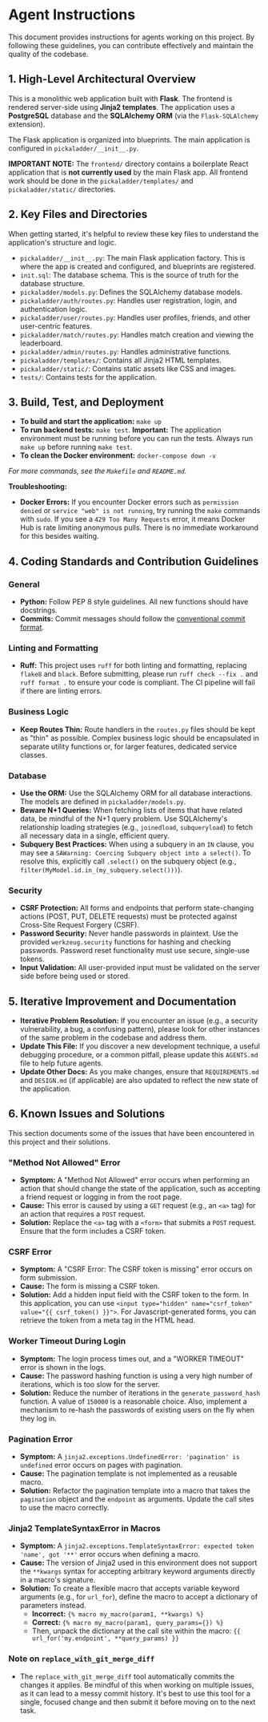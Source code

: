 # Agent Instructions

This document provides instructions for agents working on this project. By following these guidelines, you can contribute effectively and maintain the quality of the codebase.

## 1. High-Level Architectural Overview

This is a monolithic web application built with **Flask**. The frontend is rendered server-side using **Jinja2 templates**. The application uses a **PostgreSQL** database and the **SQLAlchemy ORM** (via the `Flask-SQLAlchemy` extension).

The Flask application is organized into blueprints. The main application is configured in `pickaladder/__init__.py`.

**IMPORTANT NOTE:** The `frontend/` directory contains a boilerplate React application that is **not currently used** by the main Flask app. All frontend work should be done in the `pickaladder/templates/` and `pickaladder/static/` directories.

## 2. Key Files and Directories

When getting started, it's helpful to review these key files to understand the application's structure and logic.

*   `pickaladder/__init__.py`: The main Flask application factory. This is where the app is created and configured, and blueprints are registered.
*   `init.sql`: The database schema. This is the source of truth for the database structure.
*   `pickaladder/models.py`: Defines the SQLAlchemy database models.
*   `pickaladder/auth/routes.py`: Handles user registration, login, and authentication logic.
*   `pickaladder/user/routes.py`: Handles user profiles, friends, and other user-centric features.
*   `pickaladder/match/routes.py`: Handles match creation and viewing the leaderboard.
*   `pickaladder/admin/routes.py`: Handles administrative functions.
*   `pickaladder/templates/`: Contains all Jinja2 HTML templates.
*   `pickaladder/static/`: Contains static assets like CSS and images.
*   `tests/`: Contains tests for the application.

## 3. Build, Test, and Deployment

*   **To build and start the application:** `make up`
*   **To run backend tests:** `make test`. **Important:** The application environment must be running before you can run the tests. Always run `make up` before running `make test`.
*   **To clean the Docker environment:** `docker-compose down -v`

*For more commands, see the `Makefile` and `README.md`.*

**Troubleshooting:**
*   **Docker Errors:** If you encounter Docker errors such as `permission denied` or `service "web" is not running`, try running the `make` commands with `sudo`. If you see a `429 Too Many Requests` error, it means Docker Hub is rate limiting anonymous pulls. There is no immediate workaround for this besides waiting.

## 4. Coding Standards and Contribution Guidelines

### General
*   **Python:** Follow PEP 8 style guidelines. All new functions should have docstrings.
*   **Commits:** Commit messages should follow the [conventional commit format](https://www.conventionalcommits.org/en/v1.0.0/).

### Linting and Formatting
*   **Ruff:** This project uses `ruff` for both linting and formatting, replacing `flake8` and `black`. Before submitting, please run `ruff check --fix .` and `ruff format .` to ensure your code is compliant. The CI pipeline will fail if there are linting errors.

### Business Logic
*   **Keep Routes Thin:** Route handlers in the `routes.py` files should be kept as "thin" as possible. Complex business logic should be encapsulated in separate utility functions or, for larger features, dedicated service classes.

### Database
*   **Use the ORM:** Use the SQLAlchemy ORM for all database interactions. The models are defined in `pickaladder/models.py`.
*   **Beware N+1 Queries:** When fetching lists of items that have related data, be mindful of the N+1 query problem. Use SQLAlchemy's relationship loading strategies (e.g., `joinedload`, `subqueryload`) to fetch all necessary data in a single, efficient query.
*   **Subquery Best Practices:** When using a subquery in an `IN` clause, you may see a `SAWarning: Coercing Subquery object into a select()`. To resolve this, explicitly call `.select()` on the subquery object (e.g., `filter(MyModel.id.in_(my_subquery.select()))`).

### Security
*   **CSRF Protection:** All forms and endpoints that perform state-changing actions (POST, PUT, DELETE requests) must be protected against Cross-Site Request Forgery (CSRF).
*   **Password Security:** Never handle passwords in plaintext. Use the provided `werkzeug.security` functions for hashing and checking passwords. Password reset functionality must use secure, single-use tokens.
*   **Input Validation:** All user-provided input must be validated on the server side before being used or stored.

## 5. Iterative Improvement and Documentation

*   **Iterative Problem Resolution:** If you encounter an issue (e.g., a security vulnerability, a bug, a confusing pattern), please look for other instances of the same problem in the codebase and address them.
*   **Update This File:** If you discover a new development technique, a useful debugging procedure, or a common pitfall, please update this `AGENTS.md` file to help future agents.
*   **Update Other Docs:** As you make changes, ensure that `REQUIREMENTS.md` and `DESIGN.md` (if applicable) are also updated to reflect the new state of the application.

## 6. Known Issues and Solutions

This section documents some of the issues that have been encountered in this project and their solutions.

### "Method Not Allowed" Error

*   **Symptom:** A "Method Not Allowed" error occurs when performing an action that should change the state of the application, such as accepting a friend request or logging in from the root page.
*   **Cause:** This error is caused by using a `GET` request (e.g., an `<a>` tag) for an action that requires a `POST` request.
*   **Solution:** Replace the `<a>` tag with a `<form>` that submits a `POST` request. Ensure that the form includes a CSRF token.

### CSRF Error

*   **Symptom:** A "CSRF Error: The CSRF token is missing" error occurs on form submission.
*   **Cause:** The form is missing a CSRF token.
*   **Solution:** Add a hidden input field with the CSRF token to the form. In this application, you can use `<input type="hidden" name="csrf_token" value="{{ csrf_token() }}">`. For Javascript-generated forms, you can retrieve the token from a meta tag in the HTML head.

### Worker Timeout During Login

*   **Symptom:** The login process times out, and a "WORKER TIMEOUT" error is shown in the logs.
*   **Cause:** The password hashing function is using a very high number of iterations, which is too slow for the server.
*   **Solution:** Reduce the number of iterations in the `generate_password_hash` function. A value of `150000` is a reasonable choice. Also, implement a mechanism to re-hash the passwords of existing users on the fly when they log in.

### Pagination Error

*   **Symptom:** A `jinja2.exceptions.UndefinedError: 'pagination' is undefined` error occurs on pages with pagination.
*   **Cause:** The pagination template is not implemented as a reusable macro.
*   **Solution:** Refactor the pagination template into a macro that takes the `pagination` object and the `endpoint` as arguments. Update the call sites to use the macro correctly.

### Jinja2 TemplateSyntaxError in Macros

*   **Symptom:** A `jinja2.exceptions.TemplateSyntaxError: expected token 'name', got '**'` error occurs when defining a macro.
*   **Cause:** The version of Jinja2 used in this environment does not support the `**kwargs` syntax for accepting arbitrary keyword arguments directly in a macro's signature.
*   **Solution:** To create a flexible macro that accepts variable keyword arguments (e.g., for `url_for`), define the macro to accept a dictionary of parameters instead.
    *   **Incorrect:** `{% macro my_macro(param1, **kwargs) %}`
    *   **Correct:** `{% macro my_macro(param1, query_params={}) %}`
    *   Then, unpack the dictionary at the call site within the macro: `{{ url_for('my.endpoint', **query_params) }}`

### Note on `replace_with_git_merge_diff`

*   The `replace_with_git_merge_diff` tool automatically commits the changes it applies. Be mindful of this when working on multiple issues, as it can lead to a messy commit history. It's best to use this tool for a single, focused change and then submit it before moving on to the next task.
